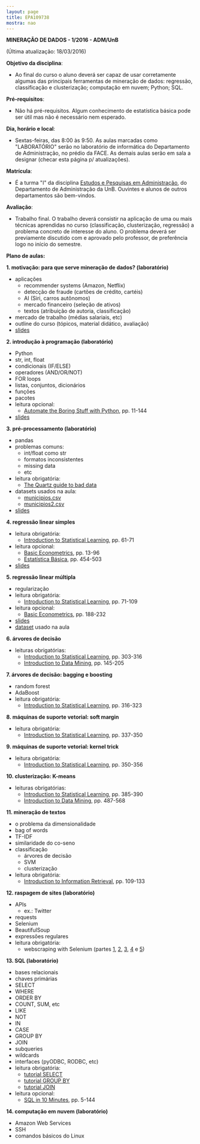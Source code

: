```yaml
---
layout: page
title: EPA109738
mostra: nao
---
```


<strong>
MINERAÇÃO DE DADOS - 1/2016 - ADM/UnB
</strong>

(Última atualização: 18/03/2016)

**Objetivo da disciplina**:

- Ao final do curso o aluno deverá ser capaz de usar corretamente algumas das principais ferramentas de mineração de dados: regressão, classificação e clusterização; computação em nuvem; Python; SQL.

**Pré-requisitos**:

- Não há pré-requisitos. Algum conhecimento de estatística básica pode ser útil mas não é necessário nem esperado.

**Dia, horário e local**:

- Sextas-feiras, das 8:00 às 9:50. As aulas marcadas como "LABORATÓRIO" serão no laboratório de informática do Departamento de Administração, no prédio da FACE. As demais aulas serão em sala a designar (checar esta página p/ atualizações).

**Matrícula**:

- É a turma "I" da disciplina [Estudos e Pesquisas em Administração](https://condoc.unb.br/matriculaweb/graduacao/oferta_dados.aspx?cod=109738&dep=402), do Departamento de Administração da UnB. Ouvintes e alunos de outros departamentos são bem-vindos.

**Avaliação**:

- Trabalho final. O trabalho deverá consistir na aplicação de uma ou mais técnicas aprendidas no curso (classificação, clusterização, regressão) a problema concreto de interesse do aluno. O problema deverá ser previamente discutido com e aprovado pelo professor, de preferência logo no início do semestre.

<strong>Plano de aulas:</strong>

<strong>1. motivação: para que serve mineração de dados? (laboratório)</strong>

- aplicações
    - recommender systems (Amazon, Netflix)
    - detecção de fraude (cartões de crédito, cartéis)
    - AI (Siri, carros autônomos)
    - mercado financeiro (seleção de ativos)
    - textos (atribuição de autoria, classificação)
- mercado de trabalho (médias salariais, etc)
- outline do curso (tópicos, material didático, avaliação)
- [slides](/assets/teaching/mineracao/slides1.pdf)

<strong>2. introdução à programação (laboratório)</strong>

- Python
- str, int, float
- condicionais (IF/ELSE)
- operadores (AND/OR/NOT)
- FOR loops
- listas, conjuntos, dicionários
- funções
- pacotes
- leitura opcional:
    - [Automate the Boring Stuff with Python](http://www.amazon.com/Automate-Boring-Stuff-Python-Programming/dp/1593275994/ref=sr_1_2?ie=UTF8&qid=1448215811&sr=8-2&keywords=python), pp. 11-144
- [slides](/assets/teaching/mineracao/slides2.pdf)

<strong>3. pré-processamento (laboratório)</strong>

- pandas
- problemas comuns:
    - int/float como str
    - formatos inconsistentes
    - missing data
    - etc
- leitura obrigatória:
    - [The Quartz guide to bad data](https://github.com/Quartz/bad-data-guide)
- datasets usados na aula:
    - [municipios.csv](/assets/teaching/mineracao/municipios.csv)
    - [municipios2.csv](/assets/teaching/mineracao/municipios2.csv)
- [slides](/assets/teaching/mineracao/slides3.pdf)

<strong>4. regressão linear simples</strong>

- leitura obrigatória:
    - [Introduction to Statistical Learning](http://www-bcf.usc.edu/~gareth/ISL/ISLR%20Sixth%20Printing.pdf), pp. 61-71
- leitura opcional:
    - [Basic Econometrics](http://www.amazon.com/Basic-Econometrics-Damodar-Gujarati/dp/0073375772/ref=sr_1_1?ie=UTF8&qid=1448210562&sr=8-1&keywords=basic+econometrics), pp. 13-96
    - [Estatística Básica](http://www.livrariacultura.com.br/p/estatistica-basica-61737525), pp. 454-503
- [slides](/assets/teaching/mineracao/slides4.pdf)

<strong>5. regressão linear múltipla</strong>

- regularização
- leitura obrigatória:
    - [Introduction to Statistical Learning](http://www-bcf.usc.edu/~gareth/ISL/ISLR%20Sixth%20Printing.pdf), pp. 71-109
- leitura opcional:
    - [Basic Econometrics](http://www.amazon.com/Basic-Econometrics-Damodar-Gujarati/dp/0073375772/ref=sr_1_1?ie=UTF8&qid=1448210562&sr=8-1&keywords=basic+econometrics), pp. 188-232
- [slides](/assets/teaching/mineracao/slides5.pdf)
- [dataset](/assets/teaching/mineracao/aula5dataset.csv) usado na aula

<strong>6. árvores de decisão</strong>

- leituras obrigatórias:
    - [Introduction to Statistical Learning](http://www-bcf.usc.edu/~gareth/ISL/ISLR%20Sixth%20Printing.pdf), pp. 303-316
    - [Introduction to Data Mining](http://www-users.cs.umn.edu/~kumar/dmbook/ch4.pdf), pp. 145-205

<strong>7. árvores de decisão: bagging e boosting</strong>

- random forest
- AdaBoost
- leitura obrigatória:
    - [Introduction to Statistical Learning](http://www-bcf.usc.edu/~gareth/ISL/ISLR%20Sixth%20Printing.pdf), pp. 316-323

<strong>8. máquinas de suporte vetorial: soft margin</strong>

- leitura obrigatória:
    - [Introduction to Statistical Learning](http://www-bcf.usc.edu/~gareth/ISL/ISLR%20Sixth%20Printing.pdf), pp. 337-350

<strong>9. máquinas de suporte vetorial: kernel trick</strong>

- leitura obrigatória:
    - [Introduction to Statistical Learning](http://www-bcf.usc.edu/~gareth/ISL/ISLR%20Sixth%20Printing.pdf), pp. 350-356

<strong>10. clusterização: K-means</strong>

- leituras obrigatórias:
    - [Introduction to Statistical Learning](http://www-bcf.usc.edu/~gareth/ISL/ISLR%20Sixth%20Printing.pdf), pp. 385-390
    - [Introduction to Data Mining](http://www-users.cs.umn.edu/~kumar/dmbook/ch8.pdf), pp. 487-568

<strong>11. mineração de textos</strong>

- o problema da dimensionalidade
- bag of words
- TF-IDF
- similaridade do co-seno
- classificação
    - árvores de decisão
    - SVM
    - clusterização
- leitura obrigatória:
    - [Introduction to Information Retrieval](http://nlp.stanford.edu/IR-book/pdf/irbookonlinereading.pdf), pp. 109-133

<strong>12. raspagem de sites (laboratório)</strong>

- APIs
    - ex.: Twitter
- requests
- Selenium
- BeautifulSoup
- expressões regulares
- leitura obrigatória:
    - webscraping with Selenium (partes [1](http://thiagomarzagao.com/2013/11/12/webscraping-with-selenium-part-1/), [2](http://thiagomarzagao.com/2013/11/14/webscraping-with-selenium-part-2/), [3](http://thiagomarzagao.com/2013/11/15/webscraping-with-selenium-part-3/), [4](http://thiagomarzagao.com/2013/11/16/webscraping-with-selenium-part-4/) e [5](http://thiagomarzagao.com/2013/11/17/webscraping-with-selenium-part-5/))

<strong>13. SQL (laboratório)</strong>

- bases relacionais
- chaves primárias
- SELECT
- WHERE
- ORDER BY
- COUNT, SUM, etc
- LIKE
- NOT
- IN
- CASE
- GROUP BY
- JOIN
- subqueries
- wildcards
- interfaces (pyODBC, RODBC, etc)
- leitura obrigatória:
    - [tutorial SELECT](https://technet.microsoft.com/en-us/library/bb264565(v=sql.90).aspx)
    - [tutorial GROUP BY](http://www.w3schools.com/sql/sql_groupby.asp)
    - [tutorial JOIN](https://technet.microsoft.com/en-us/library/ms191517(v=sql.105).aspx)
- leitura opcional:
    - [SQL in 10 Minutes](http://www.amazon.com/Sams-Teach-Yourself-SQL-Minutes-ebook/dp/B009XDGF2C/ref=mt_kindle?_encoding=UTF8&me=), pp. 5-144

<strong>14. computação em nuvem (laboratório)</strong>

- Amazon Web Services
- SSH
- comandos básicos do Linux